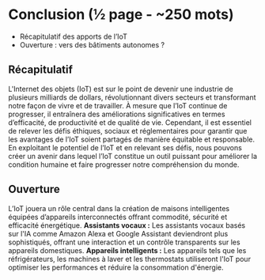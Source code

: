 # Conclusion (½ page - ~250 mots)
- Récapitulatif des apports de l’IoT  
- Ouverture : vers des bâtiments autonomes ?  

## Récapitulatif 
L'Internet des objets (IoT) est sur le point de devenir une industrie de plusieurs milliards de dollars, révolutionnant divers secteurs et transformant notre façon de vivre et de travailler. À mesure que l’IoT continue de progresser, il entraînera des améliorations significatives en termes d’efficacité, de productivité et de qualité de vie. Cependant, il est essentiel de relever les défis éthiques, sociaux et réglementaires pour garantir que les avantages de l’IoT soient partagés de manière équitable et responsable. En exploitant le potentiel de l’IoT et en relevant ses défis, nous pouvons créer un avenir dans lequel l’IoT constitue un outil puissant pour améliorer la condition humaine et faire progresser notre compréhension du monde.

## Ouverture
L’IoT jouera un rôle central dans la création de maisons intelligentes équipées d’appareils interconnectés offrant commodité, sécurité et efficacité énergétique.
**Assistants vocaux :** Les assistants vocaux basés sur l'IA comme Amazon Alexa et Google Assistant deviendront plus sophistiqués, offrant une interaction et un contrôle transparents sur les appareils domestiques.
**Appareils intelligents :** Les appareils tels que les réfrigérateurs, les machines à laver et les thermostats utiliseront l'IoT pour optimiser les performances et réduire la consommation d'énergie.
